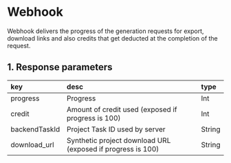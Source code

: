# Webhook

Webhook delivers the progress of the generation requests for export, download links and also credits that get deducted at the completion of the request.

## 1. Response parameters

|key|desc|type|
|:---|:---|:---|
|progress|Progress|Int|
|credit|Amount of credit used (exposed if progress is 100)|Int|
|backendTaskId|Project Task ID used by server|String|
|download_url|Synthetic project download URL (exposed if progress is 100)|String|

